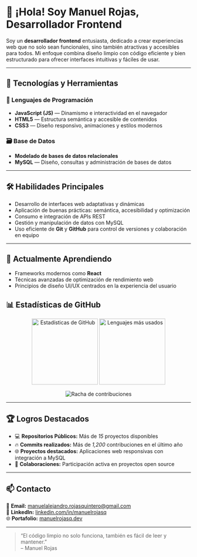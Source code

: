# 👋 ¡Hola! Soy Manuel Rojas, Desarrollador Frontend

Soy un **desarrollador frontend** entusiasta, dedicado a crear experiencias web que no solo sean funcionales, sino también atractivas y accesibles para todos. Mi enfoque combina diseño limpio con código eficiente y bien estructurado para ofrecer interfaces intuitivas y fáciles de usar.

---

## 🚀 Tecnologías y Herramientas

### 🧩 Lenguajes de Programación
- **JavaScript (JS)** — Dinamismo e interactividad en el navegador  
- **HTML5** — Estructura semántica y accesible de contenidos  
- **CSS3** — Diseño responsivo, animaciones y estilos modernos  

### 🗃️ Base de Datos
- **Modelado de bases de datos relacionales**  
- **MySQL** — Diseño, consultas y administración de bases de datos  

---

## 🛠️ Habilidades Principales
- Desarrollo de interfaces web adaptativas y dinámicas  
- Aplicación de buenas prácticas: semántica, accesibilidad y optimización  
- Consumo e integración de APIs REST  
- Gestión y manipulación de datos con MySQL  
- Uso eficiente de **Git** y **GitHub** para control de versiones y colaboración en equipo  

---

## 🌱 Actualmente Aprendiendo
- Frameworks modernos como **React**  
- Técnicas avanzadas de optimización de rendimiento web  
- Principios de diseño UI/UX centrados en la experiencia del usuario  

## 📊 Estadísticas de GitHub

<p align="center">
  <img src="https://github-readme-stats.vercel.app/api?username=Manuel-RojasQ&show_icons=true&theme=tokyonight" alt="Estadísticas de GitHub" height="180em"/>
  <img src="https://github-readme-stats.vercel.app/api/top-langs/?username=Manuel-RojasQ&layout=compact&langs_count=8&theme=tokyonight" alt="Lenguajes más usados" height="180em"/>
</p>
<p align="center">
  <img src="https://github-readme-streak-stats.herokuapp.com/?user=Manuel-RojasQ&theme=tokyonight" alt="Racha de contribuciones"/>
</p>


---

## 🏆 Logros Destacados
- 💻 **Repositorios Públicos:** Más de *15* proyectos disponibles  
- 🔥 **Commits realizados:** Más de *1,200* contribuciones en el último año  
- 🌐 **Proyectos destacados:** Aplicaciones web responsivas con integración a MySQL  
- 🤝 **Colaboraciones:** Participación activa en proyectos open source  

---

## 📫 Contacto

📧 **Email:** [manuelalejandro.rojasquintero@gmail.com](mailto:manuelalejandro.rojasquintero@gmail.com)  
💼 **LinkedIn:** [linkedin.com/in/manuelrojasq](https://linkedin.com/in/manuelrojasq)  
🌐 **Portafolio:** [manuelrojasq.dev](https://manuelrojasq.dev)  

---

> “El código limpio no solo funciona, también es fácil de leer y mantener.”  
> – Manuel Rojas
